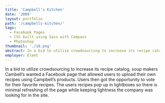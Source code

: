 ```yaml
---
title: 'Campbell’s Kitchen'
date: '2009'
layout: portfolio
path: '/campbells-kitchen/'
tags:
  - Facebook Pages
  - CSS built using Sass with Compass
  - Photoshop
thumbnail: './10.png'
abstract: In a bid to utilize crowdsourcing to increase its recipe catalog, soup makers Cambell’s wanted a Facebook page that allowed users to upload their own recipes using Campbell’s products.
employer: Eleet
---
```


In a bid to utilize crowdsourcing to increase its recipe catalog, soup makers Cambell’s wanted a Facebook page that allowed users to upload their own recipes using Campbell’s products. Users then got the opportunity to vote for their favorite recipes. The users recipes pop up in lightboxes so there is minimal refreshing of the page while keeping lightness the company was looking for in the site.
